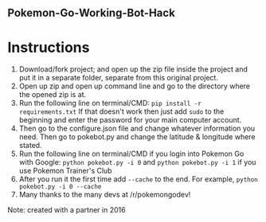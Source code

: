 ## Pokemon-Go-Working-Bot-Hack
# Instructions
1. Download/fork project; and open up the zip file inside the project and put it in a separate folder, separate from this original project.
2. Open up zip and open up command line and go to the directory where the opened zip is at. 
3. Run the following line on terminal/CMD: `pip install -r requirements.txt` If that doesn't work then just add `sudo` to the beginning and enter the password for your main computer account.
4. Then go to the configure.json file and change whatever information you need. Then go to pokebot.py and change the latitude & longitude where stated.
5. Run the following line on terminal/CMD if you login into Pokemon Go with Google: `python pokebot.py -i 0` and `python pokebot.py -i 1` if you use Pokemon Trainer's Club
6. After you run it the first time add `--cache` to the end. For example, `python pokebot.py -i 0 --cache`
7. Many thanks to the many devs at /r/pokemongodev!

Note: created with a partner in 2016
